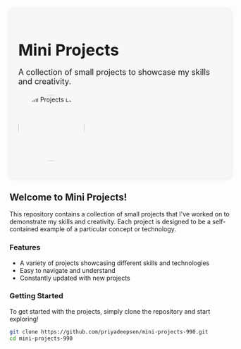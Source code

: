 <!-- README.md -->

<!-- Mini Projects Banner -->
<div style="background-color: #f7f7f7; padding: 20px; border-radius: 10px; box-shadow: 0 0 10px rgba(0, 0, 0, 0.1);">
  <h1 style="font-size: 36px; font-weight: bold; margin-bottom: 10px;">Mini Projects</h1>
  <p style="font-size: 18px; margin-bottom: 20px;">A collection of small projects to showcase my skills and creativity.</p>
  <img src="https://via.placeholder.com/150" alt="Mini Projects Logo" style="width: 150px; height: 150px; border-radius: 50%; margin-bottom: 20px;">
</div>

<!-- Introduction -->
## Welcome to Mini Projects!

This repository contains a collection of small projects that I've worked on to demonstrate my skills and creativity. Each project is designed to be a self-contained example of a particular concept or technology.

<!-- Features -->
### Features

* A variety of projects showcasing different skills and technologies
* Easy to navigate and understand
* Constantly updated with new projects

<!-- Getting Started -->
### Getting Started

To get started with the projects, simply clone the repository and start exploring!

```bash
git clone https://github.com/priyadeepsen/mini-projects-990.git
cd mini-projects-990
